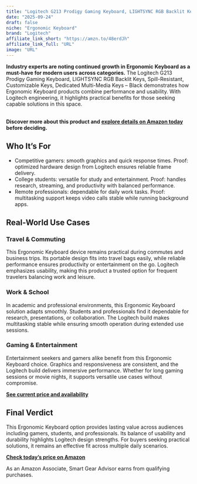 ```yaml
---
title: "Logitech G213 Prodigy Gaming Keyboard, LIGHTSYNC RGB Backlit Keys, Spill-Resistant, Customizable Keys, Dedicated Multi-Media Keys – Black"
date: "2025-09-24"
draft: false
niche: "Ergonomic Keyboard"
brand: "Logitech"
affiliate_link_short: "https://amzn.to/48erdJh"
affiliate_link_full: "URL"
image: "URL"
---
```


<p><strong>Industry experts are noting continued growth in Ergonomic Keyboard as a must-have for modern users across categories.</strong> The Logitech G213 Prodigy Gaming Keyboard, LIGHTSYNC RGB Backlit Keys, Spill-Resistant, Customizable Keys, Dedicated Multi-Media Keys – Black demonstrates how Ergonomic Keyboard products combine performance and usability. With Logitech engineering, it highlights practical benefits for those seeking capable solutions in this space.</p>
<br>
<strong>Discover more about this product and <a href="https://amzn.to/48erdJh" rel="nofollow sponsored">explore details on Amazon today</a> before deciding.</strong>
<br>

<h2>Who It’s For</h2>
<ul>
  <li>Competitive gamers: smooth graphics and quick response times. Proof: optimized hardware design from Logitech ensures reliable frame delivery.</li>
  <li>College students: versatile for study and entertainment. Proof: handles research, streaming, and productivity with balanced performance.</li>
  <li>Remote professionals: dependable for daily work tasks. Proof: multitasking support keeps video calls stable while running background apps.</li>
</ul>

<h2>Real-World Use Cases</h2>

<h3>Travel & Commuting</h3>
<p>This Ergonomic Keyboard device remains practical during commutes and business trips. Its portable design fits into travel bags easily, while reliable performance ensures productivity or entertainment on the go. Logitech emphasizes usability, making this product a trusted option for frequent travelers balancing work and leisure.</p>

<h3>Work & School</h3>
<p>In academic and professional environments, this Ergonomic Keyboard solution adapts smoothly. Students and professionals find it dependable for research, presentations, or collaboration. The Logitech build makes multitasking stable while ensuring smooth operation during extended use sessions.</p>

<h3>Gaming & Entertainment</h3>
<p>Entertainment seekers and gamers alike benefit from this Ergonomic Keyboard choice. Graphics and responsiveness are consistent, and the Logitech build delivers immersive performance. Whether for long gaming sessions or movie nights, it supports versatile use cases without compromise.</p>

<p><strong><a href="https://amzn.to/48erdJh" rel="nofollow sponsored">See current price and availability</a></strong></p>

<h2>Final Verdict</h2>
<p>This Ergonomic Keyboard option provides lasting value across audiences including gamers, students, and professionals. Its balance of usability and durability highlights Logitech design strengths. For buyers seeking practical solutions, it remains an effective fit across multiple daily scenarios.</p>

<p><strong><a href="https://amzn.to/48erdJh" rel="nofollow sponsored">Check today’s price on Amazon</a></strong></p>

<p>As an Amazon Associate, Smart Gear Advisor earns from qualifying purchases.</p>
